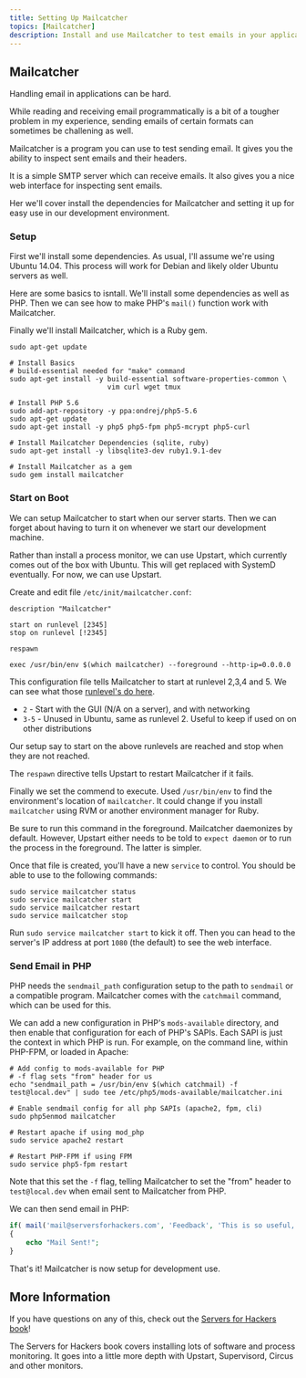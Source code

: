 ```yaml
---
title: Setting Up Mailcatcher
topics: [Mailcatcher]
description: Install and use Mailcatcher to test emails in your application.
---
```


<a name="mailcatcher" id="mailcatcher"></a>
## Mailcatcher

Handling email in applications can be hard.

While reading and receiving email programmatically is a bit of a tougher problem in my experience, sending emails of certain formats can sometimes be challening as well.

Mailcatcher is a program you can use to test sending email. It gives you the ability to inspect sent emails and their headers.

It is a simple SMTP server which can receive emails. It also gives you a nice web interface for inspecting sent emails.

Her we'll cover install the dependencies for Mailcatcher and setting it up for easy use in our development environment.

### Setup

First we'll install some dependencies. As usual, I'll assume we're using Ubuntu 14.04. This process will work for Debian and likely older Ubuntu servers as well.

Here are some basics to isntall. We'll install some dependencies as well as PHP. Then we can see how to make PHP's `mail()` function work with Mailcatcher.

Finally we'll install Mailcatcher, which is a Ruby gem.

```
sudo apt-get update

# Install Basics
# build-essential needed for "make" command
sudo apt-get install -y build-essential software-properties-common \
                        vim curl wget tmux

# Install PHP 5.6
sudo add-apt-repository -y ppa:ondrej/php5-5.6
sudo apt-get update
sudo apt-get install -y php5 php5-fpm php5-mcrypt php5-curl

# Install Mailcatcher Dependencies (sqlite, ruby)
sudo apt-get install -y libsqlite3-dev ruby1.9.1-dev

# Install Mailcatcher as a gem
sudo gem install mailcatcher
```

### Start on Boot

We can setup Mailcatcher to start when our server starts. Then we can forget about having to turn it on whenever we start our development machine.

Rather than install a process monitor, we can use Upstart, which currently comes out of the box with Ubuntu. This will get replaced with SystemD eventually. For now, we can use Upstart.

Create and edit file `/etc/init/mailcatcher.conf`:

```
description "Mailcatcher"

start on runlevel [2345]
stop on runlevel [!2345]

respawn

exec /usr/bin/env $(which mailcatcher) --foreground --http-ip=0.0.0.0
```

This configuration file tells Mailcatcher to start at runlevel 2,3,4 and 5. We can see what those [runlevel's do here](http://en.wikipedia.org/wiki/Runlevel).

* `2` - Start with the GUI (N/A on a server), and with networking
* `3-5` - Unused in Ubuntu, same as runlevel 2. Useful to keep if used on on other distributions

Our setup say to start on the above runlevels are reached and stop when they are not reached.

The `respawn` directive tells Upstart to restart Mailcatcher if it fails.

Finally we set the commend to execute. Used `/usr/bin/env` to find the environment's location of `mailcatcher`. It could change if you install `mailcatcher` using RVM or another environment manager for Ruby.

Be sure to run this command in the foreground. Mailcatcher daemonizes by default. However, Upstart either needs to be told to `expect daemon` or to run the process in the foreground. The latter is simpler.

Once that file is created, you'll have a new `service` to control. You should be able to use to the following commands:

```
sudo service mailcatcher status
sudo service mailcatcher start
sudo service mailcatcher restart
sudo service mailcatcher stop
```

Run `sudo service mailcatcher start` to kick it off. Then you can head to the server's IP address at port `1080` (the default) to see the web interface.

### Send Email in PHP

PHP needs the `sendmail_path` configuration setup to the path to `sendmail` or a compatible program. Mailcatcher comes with the `catchmail` command, which can be used for this.

We can add a new configuration in PHP's `mods-available` directory, and then enable that configuration for each of PHP's SAPIs. Each SAPI is just the context in which PHP is run. For example, on the command line, within PHP-FPM, or loaded in Apache:

```
# Add config to mods-available for PHP
# -f flag sets "from" header for us
echo "sendmail_path = /usr/bin/env $(which catchmail) -f test@local.dev" | sudo tee /etc/php5/mods-available/mailcatcher.ini

# Enable sendmail config for all php SAPIs (apache2, fpm, cli)
sudo php5enmod mailcatcher

# Restart apache if using mod_php
sudo service apache2 restart

# Restart PHP-FPM if using FPM
sudo service php5-fpm restart
```

Note that this set the `-f` flag, telling Mailcatcher to set the "from" header to `test@local.dev` when email sent to Mailcatcher from PHP.

We can then send email in PHP:

```php
if( mail('mail@serversforhackers.com', 'Feedback', 'This is so useful, thanks!') )
{
    echo "Mail Sent!";
}
```

That's it! Mailcatcher is now setup for development use.

## More Information

If you have questions on any of this, check out the [Servers for Hackers book](https://book.serversforhackers.com)!

The Servers for Hackers book covers installing lots of software and process monitoring. It goes into a little more depth with Upstart, Supervisord, Circus and other monitors.